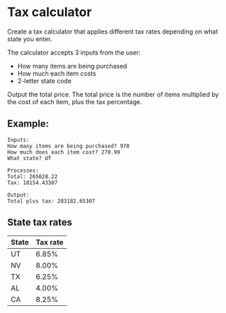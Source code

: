 # Tax calculator

Create a tax calculator that applies different tax rates depending on what state you enter.

The calculator accepts 3 inputs from the user:

- How many items are being purchased
- How much each item costs
- 2-letter state code

Output the total price. The total price is the number of items multiplied by the cost of each item, plus the tax percentage.

## Example:

```
Inputs:
How many items are being purchased? 978
How much does each item cost? 270.99
What state? UT

Processes:
Total: 265028.22
Tax: 18154.43307

Output:
Total plus tax: 283182.65307
```

## State tax rates

| State | Tax rate |
| ----- | -------- |
| UT    | 6.85%    |
| NV    | 8.00%    |
| TX    | 6.25%    |
| AL    | 4.00%    |
| CA    | 8.25%    |
